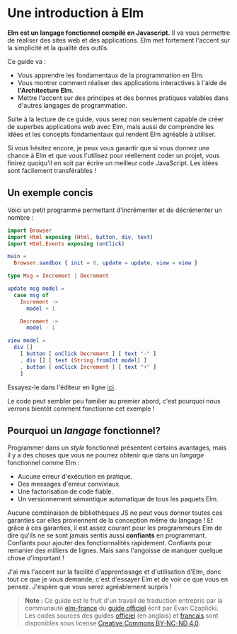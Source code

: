 # Une introduction à Elm

**Elm est un langage fonctionnel compilé en Javascript.** Il va vous permettre de réaliser des sites web et des applications. Elm met fortement l'accent sur la simplicité et la qualité des outils.

Ce guide va :

  - Vous apprendre les fondamentaux de la programmation en Elm.
  - Vous montrer comment réaliser des applications interactives à l'aide de **l'Architecture Elm**.
  - Mettre l'accent sur des principes et des bonnes pratiques valables dans d'autres langages de programmation.

Suite à la lecture de ce guide, vous serez non seulement capable de créer de superbes applications web avec Elm, mais aussi de comprendre les idées et les concepts fondamentaux qui rendent Elm agréable à utiliser.

Si vous hésitez encore, je peux vous garantir que si vous donnez une chance à Elm et que vous l'utilisez pour réellement coder un projet, vous finirez quoiqu'il en soit par écrire un meilleur code JavaScript. Les idées sont facilement transférables !


## Un exemple concis

Voici un petit programme permettant d'incrémenter et de décrémenter un nombre :

```elm
import Browser
import Html exposing (Html, button, div, text)
import Html.Events exposing (onClick)

main =
  Browser.sandbox { init = 0, update = update, view = view }

type Msg = Increment | Decrement

update msg model =
  case msg of
    Increment ->
      model + 1

    Decrement ->
      model - 1

view model =
  div []
    [ button [ onClick Decrement ] [ text "-" ]
    , div [] [ text (String.fromInt model) ]
    , button [ onClick Increment ] [ text "+" ]
    ]
```

Essayez-le dans l'éditeur en ligne [ici](https://elm-lang.org/examples/buttons).

Le code peut sembler peu familier au premier abord, c'est pourquoi nous verrons bientôt comment fonctionne cet exemple !


## Pourquoi un *langage* fonctionnel?

Programmer dans un *style* fonctionnel présentent certains avantages, mais il y a des choses que vous ne pourrez obtenir que dans un *langage* fonctionnel comme Elm :

  - Aucune erreur d'exécution en pratique.
  - Des messages d'erreur conviviaux.
  - Une factorisation de code fiable.
  - Un versionnement sémantique automatique de tous les paquets Elm.

Aucune combinaison de bibliothèques JS ne peut vous donner toutes ces garanties car elles proviennent de la conception même du langage ! Et grâce à ces garanties, il est assez courant pour les programmeurs Elm de dire qu'ils ne se sont jamais sentis aussi **confiants** en programmant. Confiants pour ajouter des fonctionnalités rapidement. Confiants pour remanier des milliers de lignes. Mais sans l'angoisse de manquer quelque chose d'important !

J'ai mis l'accent sur la facilité d'apprentissage et d'utilisation d'Elm, donc tout ce que je vous demande, c'est d'essayer Elm et de voir ce que vous en pensez. J'espère que vous serez agréablement surpris !

> **Note :** Ce guide est le fruit d'un travail de traduction entrepris par la communauté [elm-france](https://elm-france.fr/) du [guide officiel](https://guide.elm-lang.org/) écrit par Evan Czaplicki. Les codes sources des guides [officiel](https://github.com/elm-guides/elm-lang.org) (en anglais) et [français](https://github.com/elm-france/guide.elm-lang.org) sont disponibles sous license [Creative Commons BY-NC-ND 4.0](https://creativecommons.org/licenses/by-nc-nd/4.0).
